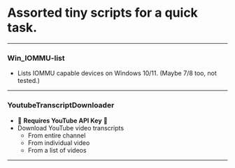 # Assorted tiny scripts for a quick task.

---

### Win_IOMMU-list
- Lists IOMMU capable devices on Windows 10/11. (Maybe 7/8 too, not tested.)

---

### YoutubeTranscriptDownloader
- 🚨 **Requires YouTube API Key** 🚨
- Download YouTube video transcripts
  - From entire channel
  - From individual video
  - From a list of videos
 
---
